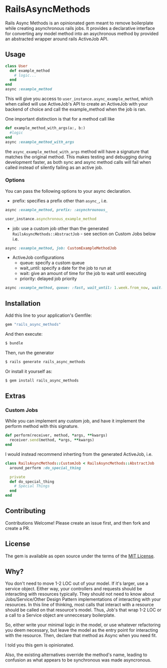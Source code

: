 # RailsAsyncMethods
Rails Async Methods is an opinionated gem meant to remove boilerplate while creating asynchronous rails jobs. It provides a declarative interface for converting any model method into an asychronous method by provided an abstracted wrapper around rails ActiveJob API.

## Usage
```ruby
class User
  def example_method
    # logic...
  end
end
async :example_method
```
This will give you access to ```user_instance.async_example_method```, which when called will use ActiveJob's API to create an ActiveJob with your backend of choice and call the example_method when the job is ran.

One important distinction is that for a method call like
```ruby
def example_method_with_args(a:, b:)
  #logic
end
async :example_method_with_args
```
the ```async_example_method_with_args``` method will have a signature that matches the original method. This makes testing and debugging during development faster, as both sync and async method calls will fail when called instead of silently failing as an active job.

### Options

You can pass the following options to your async declaration.

- prefix: specifies a prefix other than ```async_```, i.e.
```ruby
async :example_method, prefix: :asynchrounous_

user_instance.asynchronous_example_method
```

- job: use a custom job other than the generated ```RailsAsyncMethods::AbstractJob``` - see section on Custom Jobs below i.e.
```ruby
async :example_method, job: CustomExampleMethodJob
```

- ActiveJob configurations
    - queue: specify a custom queue
    - wait_until: specify a date for the job to run at
    - wait: give an amount of time for the job to wait until executing
    - priority: delayed job priority
```ruby
async :example_method, queue: :fast, wait_until: 1.week.from_now, wait: 1.week, priority: 1
```

## Installation
Add this line to your application's Gemfile:

```ruby
gem "rails_async_methods"
```

And then execute:
```bash
$ bundle
```

Then, run the generator
```bash
$ rails generate rails_async_methods
```

Or install it yourself as:
```bash
$ gem install rails_async_methods
```

## Extras

### Custom Jobs
While you can implement any custom job, and have it implement the perform method with this signature.
```ruby
def perform(receiver, method, *args, **kwargs)
  receiver.send(method, *args, **kwargs)
end
```

I would instead recommend inherting from the generated ActiveJob, i.e.

```ruby
class RailsAsyncMethods::CustomJob < RailsAsyncMethods::AbstractJob
  around_perform :do_special_thing

  private
  def do_special_thing
    # Special Things
  end
end
```

## Contributing
Contributions Welcome! Please create an issue first, and then fork and create a PR. 

## License
The gem is available as open source under the terms of the [MIT License](https://opensource.org/licenses/MIT).

## Why?
You don't need to move 1-2 LOC out of your model. If it's larger, use a service object. Either way, your controllers and requests should be interacting with resources typically. They should not need to know about Jobs/Service/Other Design Pattern implementations of interacting with your resources. In this line of thinking, most calls that interact with a resource should be called on that resource's model. Thus, Job's that wrap 1-2 LOC or a call to a Service object are unneccesary boilerplate.

So, either write your minimal logic in the model, or use whatever refactoring you deem necessary, but leave the model as the entry point for interacting with the resource. Then, declare that method as Async when you need fit.

I told you this gem is opinionated.

Also, the existing alternatives override the method's name, leading to confusion as what appears to be synchronous was made asyncronous. 
